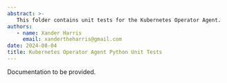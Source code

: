 ```yaml
---
abstract: >-
   This folder contains unit tests for the Kubernetes Operator Agent.
authors:
   - name: Xander Harris
     email: xandertheharris@gmail.com
date: 2024-08-04
title: Kubernetes Operator Agent Python Unit Tests
---
```


Documentation to be provided.
